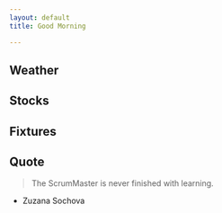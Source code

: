 ```yaml
---
layout: default
title: Good Morning

---
```


## Weather

<!-- weather_marker starts -->
<!-- weather_marker ends -->

## Stocks

<!-- stocks_marker starts -->
<!-- stocks_marker ends -->

## Fixtures

<!-- sports_marker starts -->
<!-- sports_marker ends -->

## Quote

<!-- quote_marker starts -->
> The ScrumMaster is never finished with learning. 

 - Zuzana Sochova
<!-- quote_marker ends -->
